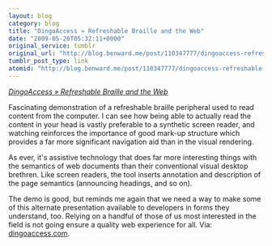 ```yaml
---
layout: blog
category: blog
title: "DingoAccess » Refreshable Braille and the Web"
date: "2009-05-20T05:32:11+0000"
original_service: tumblr
original_url: "http://blog.benward.me/post/110347777/dingoaccess-refreshable-braille-and-the-web"
tumblr_post_type: link
atomid: "http://blog.benward.me/post/110347777/dingoaccess-refreshable-braille-and-the-web"
---
```

*[DingoAccess » Refreshable Braille and the Web](http://www.dingoaccess.com/accessibility/refreshable-braille-and-the-web/)*

Fascinating demonstration of a refreshable braille peripheral used to read content from the computer. I can see how being able to actually read the content in your head is vastly preferable to a synthetic screen reader, and watching reinforces the importance of good mark-up structure which provides a far more significant navigation aid than in the visual rendering.

As ever, it's assistive technology that does far more interesting things with the semantics of web documents than their conventional visual desktop brethren. Like screen readers, the tool inserts annotation and description of the page semantics (announcing headings, and so on).

The demo is good, but reminds me again that we need a way to make some of this alternate presentation available to developers in forms they understand, too. Relying on a handful of those of us most interested in the field is not going ensure a quality web experience for all.
Via: [dingoaccess.com](http://www.dingoaccess.com/accessibility/refreshable-braille-and-the-web/).
